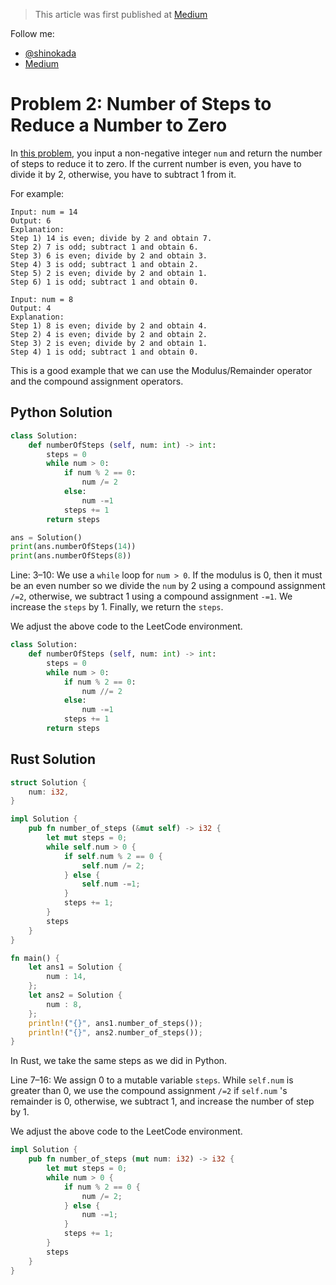 > This article was first published at [Medium](https://towardsdatascience.com/a-comprehensive-tutorial-to-rust-operators-for-beginners-11554b2c64d4)

Follow me:
- [@shinokada](https://twitter.com/shinokada)
- [Medium](https://medium.com/@shinichiokada)

# Problem 2: Number of Steps to Reduce a Number to Zero

In [this problem](https://leetcode.com/problems/number-of-steps-to-reduce-a-number-to-zero/), you input a non-negative integer `num` and return the number of steps to reduce it to zero. If the current number is even, you have to divide it by 2, otherwise, you have to subtract 1 from it.

For example:

```
Input: num = 14
Output: 6
Explanation: 
Step 1) 14 is even; divide by 2 and obtain 7.
Step 2) 7 is odd; subtract 1 and obtain 6.
Step 3) 6 is even; divide by 2 and obtain 3.
Step 4) 3 is odd; subtract 1 and obtain 2.
Step 5) 2 is even; divide by 2 and obtain 1.
Step 6) 1 is odd; subtract 1 and obtain 0.

Input: num = 8
Output: 4
Explanation: 
Step 1) 8 is even; divide by 2 and obtain 4.
Step 2) 4 is even; divide by 2 and obtain 2.
Step 3) 2 is even; divide by 2 and obtain 1.
Step 4) 1 is odd; subtract 1 and obtain 0.
```

This is a good example that we can use the Modulus/Remainder operator and the compound assignment operators.

## Python Solution

```python runnable
class Solution:
    def numberOfSteps (self, num: int) -> int:
        steps = 0
        while num > 0:
            if num % 2 == 0:
                num /= 2 
            else:
                num -=1 
            steps += 1
        return steps

ans = Solution()
print(ans.numberOfSteps(14))
print(ans.numberOfSteps(8))
```

Line: 3–10: We use a `while` loop for `num > 0`. If the modulus is 0, then it must be an even number so we divide the `num` by 2 using a compound assignment `/=2`, otherwise, we subtract 1 using a compound assignment `-=1`. We increase the `steps` by 1. Finally, we return the `steps`.

We adjust the above code to the LeetCode environment.

```python
class Solution:
    def numberOfSteps (self, num: int) -> int:
        steps = 0
        while num > 0:
            if num % 2 == 0:
                num //= 2
            else:
                num -=1
            steps += 1
        return steps
```

## Rust Solution

```rust runnable
struct Solution {
    num: i32,
}

impl Solution {
    pub fn number_of_steps (&mut self) -> i32 {
        let mut steps = 0;
        while self.num > 0 {
            if self.num % 2 == 0 {
                self.num /= 2;
            } else {
                self.num -=1;
            }
            steps += 1;
        }
        steps
    }
}

fn main() {
    let ans1 = Solution {
        num : 14,
    };
    let ans2 = Solution {
        num : 8,
    };
    println!("{}", ans1.number_of_steps());
    println!("{}", ans2.number_of_steps());
}
```

In Rust, we take the same steps as we did in Python.

Line 7–16: We assign 0 to a mutable variable `steps`. While `self.num` is greater than 0, we use the compound assignment `/=2` if `self.num` 's remainder is 0, otherwise, we subtract 1, and increase the number of step by 1.

We adjust the above code to the LeetCode environment.

```rust
impl Solution {
    pub fn number_of_steps (mut num: i32) -> i32 {
        let mut steps = 0;
        while num > 0 {
            if num % 2 == 0 {
                num /= 2;
            } else {
                num -=1;
            }
            steps += 1;
        }
        steps
    }
}
```